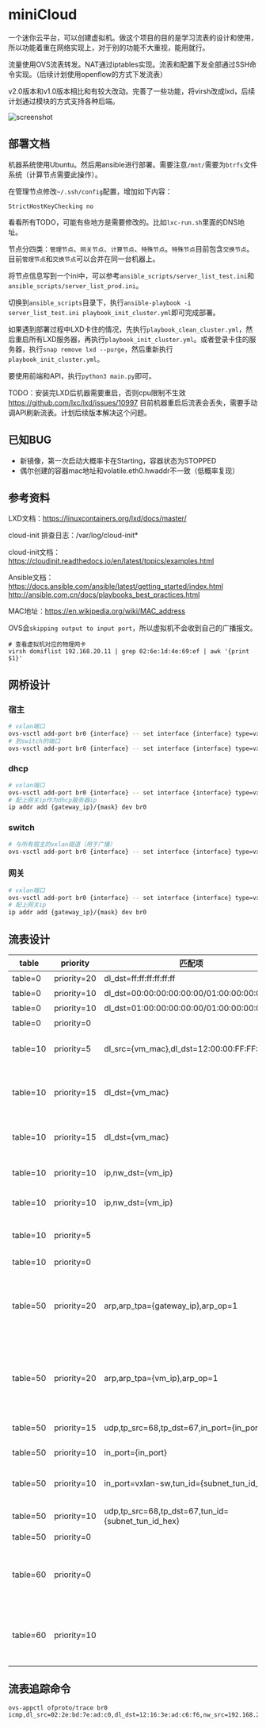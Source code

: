 # miniCloud

一个迷你云平台，可以创建虚拟机。做这个项目的目的是学习流表的设计和使用，所以功能着重在网络实现上，对于别的功能不大重视，能用就行。

流量使用OVS流表转发。NAT通过iptables实现。流表和配置下发全部通过SSH命令实现。（后续计划使用openflow的方式下发流表）

v2.0版本和v1.0版本相比和有较大改动。完善了一些功能，将virsh改成lxd，后续计划通过模块的方式支持各种后端。

![screenshot](mini_cloud_screenshot.png)

## 部署文档

机器系统使用Ubuntu。然后用ansible进行部署。需要注意`/mnt/`需要为`btrfs`文件系统（计算节点需要此操作）。

在管理节点修改`~/.ssh/config`配置，增加如下内容：

```shell
StrictHostKeyChecking no
```

看看所有TODO，可能有些地方是需要修改的。比如`lxc-run.sh`里面的DNS地址。

节点分四类：`管理节点`、`网关节点`、`计算节点`、`特殊节点`。`特殊节点`目前包含`交换节点`。 目前`管理节点`和`交换节点`可以合并在同一台机器上。

将节点信息写到一个ini中，可以参考`ansible_scripts/server_list_test.ini`和`ansible_scripts/server_list_prod.ini`。

切换到`ansible_scripts`目录下，执行`ansible-playbook -i server_list_test.ini playbook_init_cluster.yml`即可完成部署。

如果遇到部署过程中LXD卡住的情况，先执行`playbook_clean_cluster.yml`，然后重启所有LXD服务器，再执行`playbook_init_cluster.yml`。或者登录卡住的服务器，执行`snap remove lxd --purge`，然后重新执行`playbook_init_cluster.yml`。

要使用前端和API，执行`python3 main.py`即可。

TODO：安装完LXD后机器需要重启，否则cpu限制不生效 https://github.com/lxc/lxd/issues/10997 目前机器重启后流表会丢失，需要手动调API刷新流表。计划后续版本解决这个问题。

## 已知BUG

- 新镜像，第一次启动大概率卡在Starting，容器状态为STOPPED
- 偶尔创建的容器mac地址和volatile.eth0.hwaddr不一致（低概率复现）

## 参考资料

LXD文档：https://linuxcontainers.org/lxd/docs/master/

cloud-init 排查日志：/var/log/cloud-init*

cloud-init文档：https://cloudinit.readthedocs.io/en/latest/topics/examples.html

Ansible文档：https://docs.ansible.com/ansible/latest/getting_started/index.html http://ansible.com.cn/docs/playbooks_best_practices.html

MAC地址：https://en.wikipedia.org/wiki/MAC_address

OVS会`skipping output to input port`，所以虚拟机不会收到自己的广播报文。

```
# 查看虚拟机对应的物理网卡
virsh domiflist 192.168.20.11 | grep 02:6e:1d:4e:69:ef | awk '{print $1}'
```

## 网桥设计

### 宿主

```bash
# vxlan端口
ovs-vsctl add-port br0 {interface} -- set interface {interface} type=vxlan options:local_ip={ip} options:key=flow options:remote_ip=flow
# 到switch的端口
ovs-vsctl add-port br0 {interface} -- set interface {interface} type=vxlan options:remote_ip={ip} options:key=flow
```

### dhcp

```bash
# vxlan端口
ovs-vsctl add-port br0 {interface} -- set interface {interface} type=vxlan options:local_ip={ip} options:key=flow
# 配上网关ip作为dhcp服务器ip
ip addr add {gateway_ip}/{mask} dev br0
```

### switch

```bash
# 与所有宿主的vxlan隧道（用于广播）
ovs-vsctl add-port br0 {interface} -- set interface {interface} type=vxlan options:remote_ip={ip} options:key=flow
```

### 网关

```bash
# vxlan端口
ovs-vsctl add-port br0 {interface} -- set interface {interface} type=vxlan options:local_ip={ip} options:key=flow
# 配上网关ip
ip addr add {gateway_ip}/{mask} dev br0
```

## 流表设计

| table    | priority    | 匹配项                                                | action                                                                                                                                                                                                                                                                                      | 备注                                                   |
|----------|-------------|----------------------------------------------------|---------------------------------------------------------------------------------------------------------------------------------------------------------------------------------------------------------------------------------------------------------------------------------------------|------------------------------------------------------|
| table=0  | priority=20 | dl_dst=ff:ff:ff:ff:ff:ff                           | actions="resubmit(,50)"                                                                                                                                                                                                                                                                     | 广播流量                                                 |
| table=0  | priority=10 | dl_dst=00:00:00:00:00:00/01:00:00:00:00:00         | actions="resubmit(,10)"                                                                                                                                                                                                                                                                     | 单播流量                                                 |
| table=0  | priority=10 | dl_dst=01:00:00:00:00:00/01:00:00:00:00:00         | actions="resubmit(,50)"                                                                                                                                                                                                                                                                     | 组播流量                                                 |
| table=0  | priority=0  |                                                    | actions=drop                                                                                                                                                                                                                                                                                | 默认流                                                  |
| table=10 | priority=5  | dl_src={vm_mac},dl_dst=12:00:00:FF:FF:FF           | actions=load:"{gateway_service_ip_hex}->NXM_NX_TUN_IPV4_DST[]",vxlan-int                                                                                                                                                                                                                    | vm到网关的流量(网关mac地址固定为12:00:00:FF:FF:FF)                |
| table=10 | priority=15 | dl_dst={vm_mac}                                    | actions=load:"{subnet_tun_id_hex}->NXM_NX_TUN_ID[]",load:"{vm_host_ip_hex}->NXM_NX_TUN_IPV4_DST[]",vxlan-int                                                                                                                                                                                | 同子网vm到远程vm的流量，填入tun_id和dst后从vxlan-int接口发出去           |
| table=10 | priority=15 | dl_dst={vm_mac}                                    | actions={vm_interface}                                                                                                                                                                                                                                                                      | 同子网vm到本地vm的流量，从对应接口发出去                               |
| table=10 | priority=10 | ip,nw_dst={vm_ip}                                  | actions=mod_dl_src:"12:00:00:FF:FF:FF",mod_dl_dst:"{vm_mac}",load:"{subnet_tun_id_hex}->NXM_NX_TUN_ID[]",load:"{vm_host_ip_hex}->NXM_NX_TUN_IPV4_DST[]",vxlan-int                                                                                                                           | 不同子网vm到远程vm的流量                                       |
| table=10 | priority=10 | ip,nw_dst={vm_ip}                                  | actions=mod_dl_src:"12:00:00:FF:FF:FF",mod_dl_dst:"{vm_mac}",{vm_interface}                                                                                                                                                                                                                 | 不同子网vm到本地vm的流量                                       |
| table=10 | priority=5  |                                                    | actions=local                                                                                                                                                                                                                                                                               | 网关节点，把流量发到本地网桥（然后NAT）                                |
| table=10 | priority=0  |                                                    | actions=drop                                                                                                                                                                                                                                                                                | 默认流                                                  |
| table=50 | priority=20 | arp,arp_tpa={gateway_ip},arp_op=1                  | actions=move:"NXM_OF_ETH_SRC[]->NXM_OF_ETH_DST[]",mod_dl_src:"12:00:00:FF:FF:FF",load:"0x02->NXM_OF_ARP_OP[]",move:"NXM_NX_ARP_SHA[]->NXM_NX_ARP_THA[]",load:"0x120000FFFFFF->NXM_NX_ARP_SHA[]",move:"NXM_OF_ARP_SPA[]->NXM_OF_ARP_TPA[]",load:"{gateway_ip_hex}->NXM_OF_ARP_SPA[]",in_port | vm到网关的arp请求（宿主代答）                                    |
| table=50 | priority=20 | arp,arp_tpa={vm_ip},arp_op=1                       | actions=move:"NXM_OF_ETH_SRC[]->NXM_OF_ETH_DST[]",mod_dl_src:"{vm_mac}",load:"0x02->NXM_OF_ARP_OP[]",move:"NXM_NX_ARP_SHA[]->NXM_NX_ARP_THA[]",load:"{vm_mac_hex}->NXM_NX_ARP_SHA[]",move:"NXM_OF_ARP_SPA[]->NXM_OF_ARP_TPA[]",load:"{vm_ip_hex}->NXM_OF_ARP_SPA[]",in_port                 | 对vm的arp请求（宿主/网关代答）                                   |
| table=50 | priority=15 | udp,tp_src=68,tp_dst=67,in_port={in_port}          | actions=load:"{subnet_tun_id_hex}->NXM_NX_TUN_ID[]",load:"{dhcp_server_hex}->NXM_NX_TUN_IPV4_DST[]",vxlan-int                                                                                                                                                                               | DHCP报文，发往DHCP服务器                                     |
| table=50 | priority=10 | in_port={in_port}                                  | actions=load:"{subnet_tun_id_hex}->NXM_NX_TUN_ID[]","resubmit(,60)"                                                                                                                                                                                                                         | 根据inport设置tunid                                      |
| table=50 | priority=10 | in_port=vxlan-sw,tun_id={subnet_tun_id_hex}        | actions={out_ports}                                                                                                                                                                                                                                                                         | inport是vxlan则根据tunid发到本地端口                           |
| table=50 | priority=10 | udp,tp_src=68,tp_dst=67,tun_id={subnet_tun_id_hex} | actions={out_ports}                                                                                                                                                                                                                                                                         | DHCP报文，发往本地vm                                        |
| table=50 | priority=0  |                                                    | actions="resubmit(,60)"                                                                                                                                                                                                                                                                     | 默认流                                                  |
| table=60 | priority=0  |                                                    | actions="clone(resubmit(vxlan-sw,50)),vxlan-sw"                                                                                                                                                                                                                                             | 普通节点，复制一个包修改in_port到50表（发到本地的端口），同时发送到switch         |
| table=60 | priority=10 |                                                    | actions=all                                                                                                                                                                                                                                                                                 | switch节点，广播到除入接口外所有接口 (flood其实也行，因为目前端口没有配置no-flood) |

## 流表追踪命令

```shell
ovs-appctl ofproto/trace br0 icmp,dl_src=02:2e:bd:7e:ad:c0,dl_dst=12:16:3e:ad:c6:f6,nw_src=192.168.20.10,nw_dst=114.114.114.114
```